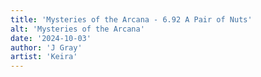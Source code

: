 ```yaml
---
title: 'Mysteries of the Arcana - 6.92 A Pair of Nuts'
alt: 'Mysteries of the Arcana'
date: '2024-10-03'
author: 'J Gray'
artist: 'Keira'
---
```

